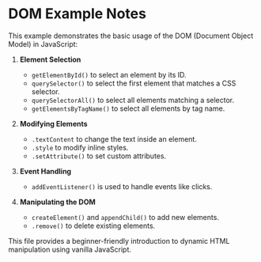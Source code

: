 # DOM Example Notes

This example demonstrates the basic usage of the DOM (Document Object Model) in JavaScript:

1. **Element Selection**
   - `getElementById()` to select an element by its ID.
   - `querySelector()` to select the first element that matches a CSS selector.
   - `querySelectorAll()` to select all elements matching a selector.
   - `getElementsByTagName()` to select all elements by tag name.

2. **Modifying Elements**
   - `.textContent` to change the text inside an element.
   - `.style` to modify inline styles.
   - `.setAttribute()` to set custom attributes.

3. **Event Handling**
   - `addEventListener()` is used to handle events like clicks.

4. **Manipulating the DOM**
   - `createElement()` and `appendChild()` to add new elements.
   - `.remove()` to delete existing elements.

This file provides a beginner-friendly introduction to dynamic HTML manipulation using vanilla JavaScript.
